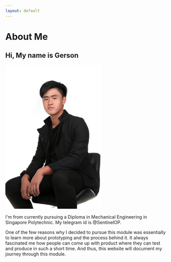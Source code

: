 ```yaml
---
layout: default
---
```


# About Me

## Hi, My name is Gerson

![](docs/images/selfie.jpg)


I'm from currently pursuing a Diploma in Mechanical Engineering in Singapore Polytechnic. My telegram id is @SentinelOP.

One of the few reasons why I decided to pursue this module was essentially to learn more about prototyping and the process behind it. It always fascinated me how people can come up with product where they can test and produce in such a short time. And thus, this website will document my journey through this module.
